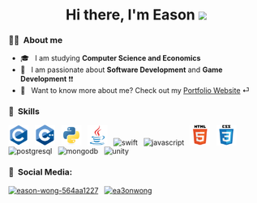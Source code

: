 <h1 align="center"> Hi there, I'm Eason <img src="https://raw.githubusercontent.com/MartinHeinz/MartinHeinz/master/wave.gif" width="30px"> </h1>


### 🙋‍♂️ &nbsp;**About me** 
- 🎓 &nbsp; I am studying **Computer Science and Economics** <br/>
- 👾 &nbsp; I am passionate about **Software Development** and **Game Development** ❗❗<br/>
- 🔗 &nbsp; Want to know more about me? Check out my [Portfolio Website](https://ea3onwong.github.io/) ⏎


### 🚀 &nbsp;**Skills** 
<p align="left">
<img src="https://raw.githubusercontent.com/devicons/devicon/master/icons/c/c-original.svg" alt="c" width="40" height="40"/> &nbsp;
<img src="https://raw.githubusercontent.com/devicons/devicon/master/icons/cplusplus/cplusplus-original.svg" alt="cplusplus" width="40" height="40"/> &nbsp;
<img src="https://raw.githubusercontent.com/devicons/devicon/master/icons/python/python-original.svg" alt="python" width="40" height="40"/> &nbsp;
<img src="https://raw.githubusercontent.com/devicons/devicon/master/icons/java/java-original.svg" alt="java" width="40" height="40"/> &nbsp;
<img src="https://cdn.jsdelivr.net/gh/devicons/devicon/icons/swift/swift-original.svg" alt="swift" width="40" height="40"/> &nbsp;
<img src="https://cdn.jsdelivr.net/gh/devicons/devicon/icons/javascript/javascript-original.svg" alt="javascript" width="40" height="40"/> &nbsp;
<img src="https://raw.githubusercontent.com/devicons/devicon/master/icons/html5/html5-original-wordmark.svg" alt="html5" width="40" height="40"/> &nbsp;
<img src="https://raw.githubusercontent.com/devicons/devicon/master/icons/css3/css3-original-wordmark.svg" alt="css3" width="40" height="40"/> &nbsp;
<img src="https://cdn.jsdelivr.net/gh/devicons/devicon/icons/postgresql/postgresql-original.svg" alt="postgresql" width="40" height="40"/> &nbsp;
<img src="https://cdn.jsdelivr.net/gh/devicons/devicon/icons/mongodb/mongodb-original.svg" alt="mongodb" width="40" height="40"/> &nbsp;
<img src="https://www.vectorlogo.zone/logos/unity3d/unity3d-icon.svg" alt="unity" width="40" height="40"/> &nbsp;
</p>

### 📲 &nbsp;**Social Media:**  
<p align="left">
<a href="https://linkedin.com/in/eason-wong-564aa1227" target="blank"><img align="center" src="https://raw.githubusercontent.com/rahuldkjain/github-profile-readme-generator/master/src/images/icons/Social/linked-in-alt.svg" alt="eason-wong-564aa1227" height="30" width="40" /></a> &nbsp;
<a href="https://instagram.com/ea3onwong" target="blank"><img align="center" src="https://raw.githubusercontent.com/rahuldkjain/github-profile-readme-generator/master/src/images/icons/Social/instagram.svg" alt="ea3onwong" height="30" width="40" /></a>
</p>

